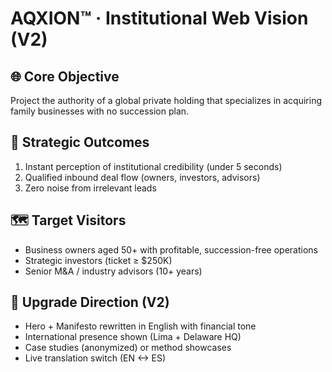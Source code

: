 # AQXION™ · Institutional Web Vision (V2)

## 🌐 Core Objective
Project the authority of a global private holding that specializes in acquiring family businesses with no succession plan.

## 🎯 Strategic Outcomes
1. Instant perception of institutional credibility (under 5 seconds)
2. Qualified inbound deal flow (owners, investors, advisors)
3. Zero noise from irrelevant leads

## 🗺 Target Visitors
- Business owners aged 50+ with profitable, succession-free operations
- Strategic investors (ticket ≥ $250K)
- Senior M&A / industry advisors (10+ years)

## 🧭 Upgrade Direction (V2)
- Hero + Manifesto rewritten in English with financial tone
- International presence shown (Lima + Delaware HQ)
- Case studies (anonymized) or method showcases
- Live translation switch (EN <-> ES)
